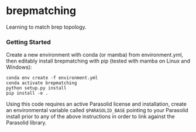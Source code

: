 # brepmatching
Learning to match brep topology.

### Getting Started

Create a new environment with conda (or mamba) from environment.yml, then
editably install brepmatching with pip (tested with mamba on Linux and
Windows):

```
conda env create -f environment.yml
conda activate brepmatching
python setup.py install
pip install -e .
```

Using this code requires an active Parasolid license and installation, create an environmental variable called `$PARASOLID_BASE` pointing to your
Parasolid install prior to any of the above instructions in order to link against the Parasolid library.
